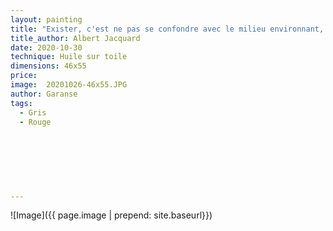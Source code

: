 ```yaml
---
layout: painting
title: "Exister, c'est ne pas se confondre avec le milieu environnant, c'est être hétérogène, c'est être différent. chaque couleur n'est elle-même que par le contraste avec la couleur qui lui fait face. Elle n'a de valeur que dans l'opposition."                                                                    
title_author: Albert Jacquard                                             
date: 2020-10-30
technique: Huile sur toile 
dimensions: 46x55
price: 
image:  20201026-46x55.JPG
author: Garanse
tags:
  - Gris
  - Rouge
    
  
  
  
  
  
  
---
```

![Image]({{ page.image | prepend: site.baseurl}})

